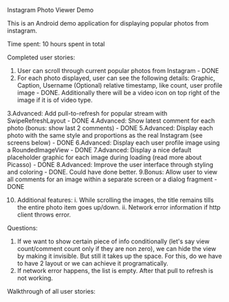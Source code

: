 Instagram Photo Viewer Demo

This is an Android demo application for displaying popular photos from instagram.

Time spent: 10 hours spent in total

Completed user stories:
1. User can scroll through current popular photos from Instagram - DONE
2. For each photo displayed, user can see the following details:
  Graphic, Caption, Username
  (Optional) relative timestamp, like count, user profile image - DONE. Additionally there will be a video icon on top right of the image if it is of video type.

3.Advanced: Add pull-to-refresh for popular stream with SwipeRefreshLayout - DONE
4.Advanced: Show latest comment for each photo (bonus: show last 2 comments) - DONE
5.Advanced: Display each photo with the same style and proportions as the real Instagram (see screens below) - DONE
6.Advanced: Display each user profile image using a RoundedImageView - DONE
7.Advanced: Display a nice default placeholder graphic for each image during loading (read more about Picasso) - DONE
8.Advanced: Improve the user interface through styling and coloring  - DONE. Could have done better.
9.Bonus: Allow user to view all comments for an image within a separate screen or a dialog fragment - DONE

10. Additional features:
    i. While scrolling the images, the title remains tills the entire photo item goes up/down.
    ii. Network error information if http client throws error.
    
Questions:
1. If we want to show certain piece of info conditionally (let's say view count/comment count only if they are non zero), we can hide the view by making it invisible. But still it takes up the space. For this, do we have to have 2 layout or we can achieve it programatically.
2. If network error happens, the list is empty. After that pull to refresh is not working. 

Walkthrough of all user stories:
